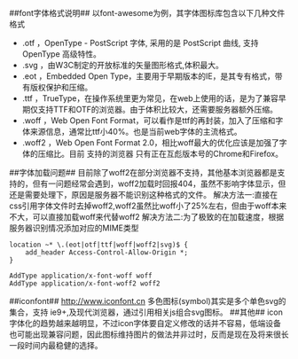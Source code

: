 ##font字体格式说明##
以font-awesome为例，其字体图标库包含以下几种文件格式
- .otf ，OpenType - PostScript 字体, 采用的是 PostScript 曲线, 支持 OpenType 高级特性。
- .svg ，由W3C制定的开放标准的矢量图形格式,体积最大。
- .eot ，Embedded Open Type，主要用于早期版本的IE，是其专有格式，带有版权保护和压缩。
- .ttf ，TrueType，在操作系统里更为常见，在web上使用的话，是为了兼容早期仅支持TTF和OTF的浏览器。由于体积比较大，还需要服务器额外压缩。
- .woff ，Web Open Font Format，可以看作是ttf的再封装，加入了压缩和字体来源信息，通常比ttf小40%。也是当前web字体的主流格式。
- .woff2 ，Web Open Font Format 2.0，相比woff最大的优化应该是加强了字体的压缩比。目前 支持的浏览器 只有正在互彪版本号的Chrome和Firefox。

##字体加载问题##
目前除了woff2在部分浏览器不支持，其他基本浏览器都是支持的，但有一问题经常会遇到，woff2加载时回报404，虽然不影响字体显示，但还是需要处理下，原因是服务器不能识别这种格式的文件。
解决方法一:直接在css引用字体文件时去掉woff2,woff2虽然比woff小了25%左右，但由于woff本来不大，可以直接加载woff来代替woff2
解决方法二:为了极致的在加载速度，根据服务器识别情况添加对应的MIME类型
```
location ~* \.(eot|otf|ttf|woff|woff2|svg)$ {
    add_header Access-Control-Allow-Origin *;
}

AddType application/x-font-woff woff
AddType application/x-font-woff2 woff2
```
##iconfont##
http://www.iconfont.cn
多色图标(symbol)其实是多个单色svg的集合，支持 ie9+,及现代浏览器，通过引用相关js组合svg图标。
##其他##
icon字体化的趋势越来越明显，不过icon字体要自定义修改的话并不容易，低端设备也可能出现兼容问题，因此图标维持图片的做法并非过时，反而是现在及将来很长一段时间内最稳健的选择。

